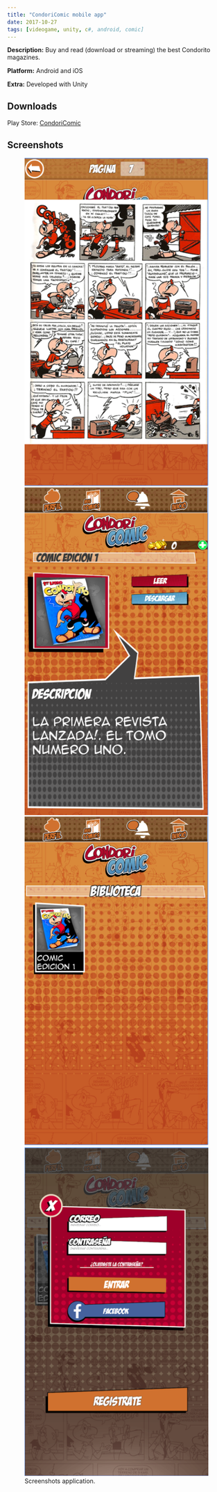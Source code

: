 ```yaml
---
title: "CondoriComic mobile app"
date: 2017-10-27
tags: [videogame, unity, c#, android, comic]
---
```


<b>Description:</b> 
Buy and read (download or streaming) the best Condorito magazines.

<b>Platform:</b> Android and iOS

<b>Extra:</b> Developed with Unity

## Downloads
Play Store: 
[CondoriComic](https://play.google.com/store/apps/details?id=com.kauel.CondoriComic)

## Screenshots
<figure class="half">
    <a href="/assets/images/posts/Condorito/Comic_Captura_0.PNG"><img src="/assets/images/posts/Condorito/Comic_Captura_0.PNG"></a>
    <a href="/assets/images/posts/Condorito/Comic_Captura_1.PNG"><img src="/assets/images/posts/Condorito/Comic_Captura_1.PNG"></a>
    <a href="/assets/images/posts/Condorito/Comic_Captura_2.PNG"><img src="/assets/images/posts/Condorito/Comic_Captura_2.PNG"></a>
    <a href="/assets/images/posts/Condorito/Comic_Captura_3.PNG"><img src="/assets/images/posts/Condorito/Comic_Captura_3.PNG"></a>
    <figcaption>Screenshots application.</figcaption>
</figure>